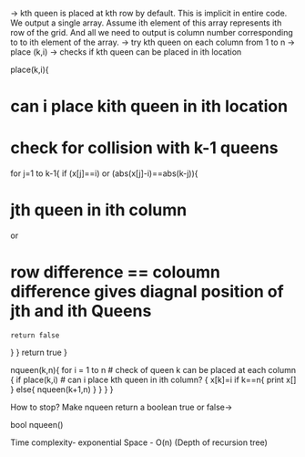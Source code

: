 -> kth queen is placed at kth row by default. This is implicit in entire code. We output a single array. Assume ith element of this array represents ith row of the grid. And all we need to output is column number corresponding to to ith element of the array.
-> try kth queen on each column from 1 to n
-> place (k,i) -> checks if kth queen can be placed in ith location


place(k,i){   
# can i place kith queen in ith location
# check for collision with k-1 queens

for j=1 to k-1{
if (x[j]==i) or (abs(x[j]-i)==abs(k-j)){
# jth queen in ith column
or
# row difference == coloumn difference gives diagnal position of jth and ith Queens
    return false
}
}
return true
}



nqueen(k,n){
for i = 1 to n # check of queen k can be placed at each column
{
  if place(k,i) # can i place kth queen in ith column?
  {
    x[k]=i
    if k==n{
      print x[]
    }
    else{
      nqueen(k+1,n)
    }
  }
}
}

How to stop? Make nqueen return a boolean true or false->

bool nqueen()

Time complexity- exponential
Space - O(n) (Depth of recursion tree)
